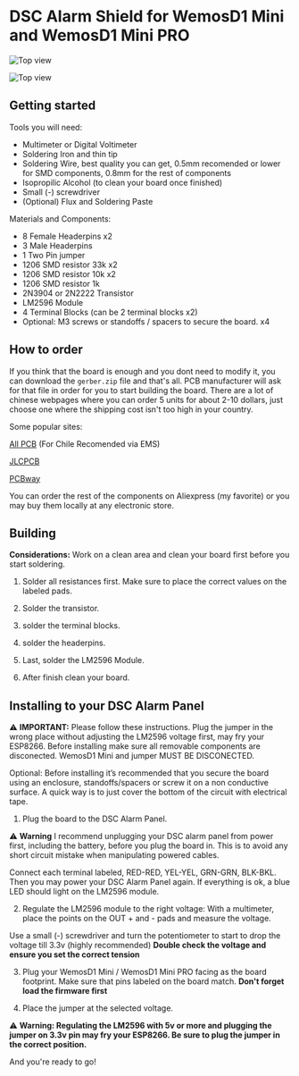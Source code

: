DSC Alarm Shield for WemosD1 Mini and WemosD1 Mini PRO
==================================

![Top view](https://raw.githubusercontent.com/PipeDeveloper/esphome-dsckeybus/master/PCB%20Layouts/WemosD1%20Mini/SMD/WemosD1_Mini_SMD1206_boardtop.png)

![Top view](https://raw.githubusercontent.com/PipeDeveloper/esphome-dsckeybus/master/PCB%20Layouts/WemosD1%20Mini/SMD/WemosD1_SMD1206_schematic.png)

Getting started
------------
Tools you will need:

 * Multimeter or Digital Voltimeter
 * Soldering Iron and thin tip
 * Soldering Wire, best quality you can get, 0.5mm recomended or lower for SMD components, 0.8mm for the rest of components
 * Isopropilic Alcohol (to clean your board once finished)
 * Small (-) screwdriver
 * (Optional) Flux and Soldering Paste

Materials and Components:
 * 8 Female Headerpins x2
 * 3 Male Headerpins
 * 1 Two Pin jumper
 * 1206 SMD resistor 33k x2
 * 1206 SMD resistor 10k x2
 * 1206 SMD resistor 1k
 * 2N3904 or 2N2222 Transistor
 * LM2596 Module
 * 4 Terminal Blocks (can be 2 terminal blocks x2)
 * Optional: M3 screws or standoffs / spacers to secure the board. x4

How to order
------------
If you think that the board is enough and you dont need to modify it, you can download the `gerber.zip` file and that's all. PCB manufacturer will ask for that file in order for you to start building the board.
There are a lot of chinese webpages where you can order 5 units for about 2-10 dollars, just choose one where the shipping cost isn't too high in your country.

Some popular sites:

[All PCB](https://www.allpcb.com/?Mb_InviteId=69183) (For Chile Recomended via EMS)

[JLCPCB](https://jlcpcb.com/)

[PCBway](https://www.pcbway.com/setinvite.aspx?inviteid=432106)

You can order the rest of the components on Aliexpress (my favorite) or you may buy them locally at any electronic store.

Building
------------

**Considerations:** Work on a clean area and clean your board first before you start soldering.

1. Solder all resistances first. Make sure to place the correct values on the labeled pads.

2. Solder the transistor.

3. solder the terminal blocks.

4. solder the headerpins.

5. Last, solder the LM2596 Module.

6. After finish clean your board.

Installing to your DSC Alarm Panel
------------

:warning: **IMPORTANT:** Please follow these instructions. Plug the jumper in the wrong place without adjusting the LM2596 voltage first, may fry your ESP8266.
Before installing make sure all removable components are disconected. WemosD1 Mini and jumper MUST BE DISCONECTED.

Optional: Before installing it’s recommended that you secure the board using an enclosure, standoffs/spacers or screw it on a non conductive surface. A quick way is to just cover the bottom of the circuit with electrical tape.

1. Plug the board to the DSC Alarm Panel.

:warning: **Warning** I recommend unplugging your DSC alarm panel from power first, including the battery, before you plug the board in. This is to avoid any short circuit mistake when manipulating powered cables.

Connect each terminal labeled, RED-RED, YEL-YEL, GRN-GRN, BLK-BKL. Then you may power your DSC Alarm Panel again. If everything is ok, a blue LED should light on the LM2596 module.

2. Regulate the LM2596 module to the right voltage:
With a multimeter, place the points on the OUT + and - pads and measure the voltage.

Use a small (-) screwdriver and turn the potentiometer to start to drop the voltage till 3.3v (highly recommended)
**Double check the voltage and ensure you set the correct tension**

3. Plug your WemosD1 Mini / WemosD1 Mini PRO facing as the board footprint. Make sure that pins labeled on the board match. **Don't forget load the firmware first**

4. Place the jumper at the selected voltage.

:warning: **Warning: Regulating the LM2596 with 5v or more and plugging the jumper on 3.3v pin may fry your ESP8266. Be sure to plug the jumper in the correct position.**

And you're ready to go!
